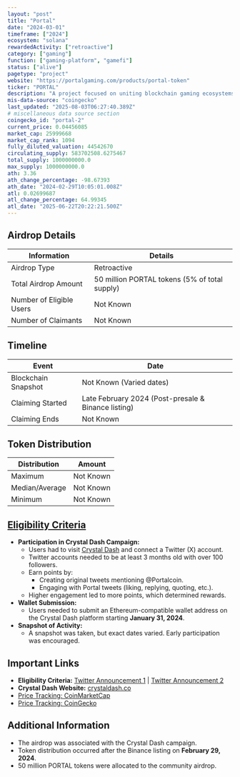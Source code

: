 ```yaml
---
layout: "post"
title: "Portal"
date: "2024-03-01"
timeframe: ["2024"]
ecosystem: "solana"
rewardedActivity: ["retroactive"]
category: ["gaming"]
function: ["gaming-platform", "gamefi"]
status: ["alive"]
pagetype: "project"
website: "https://portalgaming.com/products/portal-token"
ticker: "PORTAL"
description: "A project focused on uniting blockchain gaming ecosystems."
mis-data-source: "coingecko"
last_updated: "2025-08-03T06:27:40.389Z"
# miscellaneous data source section
coingecko_id: "portal-2"
current_price: 0.04456085
market_cap: 25999668
market_cap_rank: 1094
fully_diluted_valuation: 44542670
circulating_supply: 583702508.6275467
total_supply: 1000000000.0
max_supply: 1000000000.0
ath: 3.36
ath_change_percentage: -98.67393
ath_date: "2024-02-29T10:05:01.008Z"
atl: 0.02699687
atl_change_percentage: 64.99345
atl_date: "2025-06-22T20:22:21.500Z"
---
```


## Airdrop Details

| Information              | Details                                       |
| ------------------------ | --------------------------------------------- |
| Airdrop Type             | Retroactive                                   |
| Total Airdrop Amount     | 50 million PORTAL tokens (5% of total supply) |
| Number of Eligible Users | Not Known                                     |
| Number of Claimants      | Not Known                                     |

## Timeline

| Event               | Date                                                |
| ------------------- | --------------------------------------------------- |
| Blockchain Snapshot | Not Known (Varied dates)                            |
| Claiming Started    | Late February 2024 (Post-presale & Binance listing) |
| Claiming Ends       | Not Known                                           |

## Token Distribution

| Distribution   | Amount    |
| -------------- | --------- |
| Maximum        | Not Known |
| Median/Average | Not Known |
| Minimum        | Not Known |

## [Eligibility Criteria](https://x.com/Portalcoin/status/1752079765987561905)

- **Participation in Crystal Dash Campaign:**
  - Users had to visit [Crystal Dash](https://crystaldash.co) and connect a Twitter (X) account.
  - Twitter accounts needed to be at least 3 months old with over 100 followers.
  - Earn points by:
    - Creating original tweets mentioning @Portalcoin.
    - Engaging with Portal tweets (liking, replying, quoting, etc.).
  - Higher engagement led to more points, which determined rewards.
- **Wallet Submission:**
  - Users needed to submit an Ethereum-compatible wallet address on the Crystal Dash platform starting **January 31, 2024**.
- **Snapshot of Activity:**
  - A snapshot was taken, but exact dates varied. Early participation was encouraged.

## Important Links

- **Eligibility Criteria:** [Twitter Announcement 1](https://x.com/Portalcoin/status/1752079765987561905) | [Twitter Announcement 2](https://x.com/Portalcoin/status/1754619548500680729)
- **Crystal Dash Website:** [crystaldash.co](https://crystaldash.co)
- [Price Tracking: CoinMarketCap](https://coinmarketcap.com/currencies/portal/)
- [Price Tracking: CoinGecko](https://www.coingecko.com/en/coins/portal)

## Additional Information

- The airdrop was associated with the Crystal Dash campaign.
- Token distribution occurred after the Binance listing on **February 29, 2024**.
- 50 million PORTAL tokens were allocated to the community airdrop.
